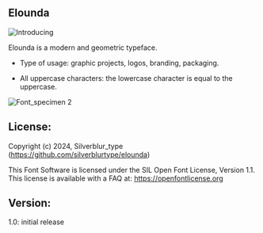 ## Elounda


![Introducing](https://github.com/silverblurtype/elounda/assets/163983174/130f1149-ae7f-4d65-9a66-9733e18e4384)

Elounda is a modern and geometric typeface.

- Type of usage: graphic projects, logos, branding, packaging.
  
- All uppercase characters: the lowercase character is equal to the uppercase.

![Font_specimen 2](https://github.com/silverblurtype/elounda/assets/163983174/8bf48a8f-f2fa-4586-a342-0fcf3bedc060)

## License:
Copyright (c) 2024, Silverblur_type (https://github.com/silverblurtype/elounda)

This Font Software is licensed under the SIL Open Font License, Version 1.1. This license is available with a FAQ at:
https://openfontlicense.org

## Version:
1.0: initial release

